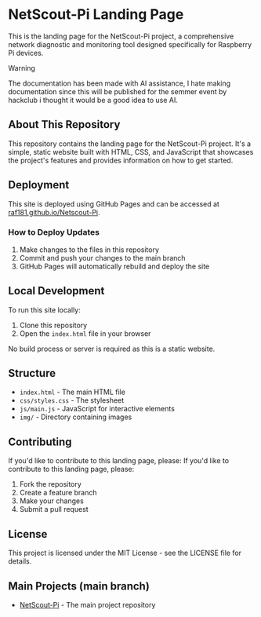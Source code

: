 # NetScout-Pi Landing Page

This is the landing page for the NetScout-Pi project, a comprehensive network diagnostic and monitoring tool designed specifically for Raspberry Pi devices.

> [!warning]
> The documentation has been made with AI assistance, I hate making documentation since this will be published for the semmer event by hackclub i thought it would be a good idea to use AI.

## About This Repository

This repository contains the landing page for the NetScout-Pi project. It's a simple, static website built with HTML, CSS, and JavaScript that showcases the project's features and provides information on how to get started.

## Deployment

This site is deployed using GitHub Pages and can be accessed at [raf181.github.io/Netscout-Pi](https://raf181.github.io/Netscout-Pi).

### How to Deploy Updates

1. Make changes to the files in this repository
2. Commit and push your changes to the main branch
3. GitHub Pages will automatically rebuild and deploy the site

## Local Development

To run this site locally:

1. Clone this repository
2. Open the `index.html` file in your browser

No build process or server is required as this is a static website.

## Structure

- `index.html` - The main HTML file
- `css/styles.css` - The stylesheet
- `js/main.js` - JavaScript for interactive elements
- `img/` - Directory containing images

## Contributing

If you'd like to contribute to this landing page, please:
If you'd like to contribute to this landing page, please:

1. Fork the repository
2. Create a feature branch
3. Make your changes
4. Submit a pull request

## License

This project is licensed under the MIT License - see the LICENSE file for details.

## Main Projects (main branch)

- [NetScout-Pi](https://github.com/NetScout-Go/NetTool) - The main project repository
